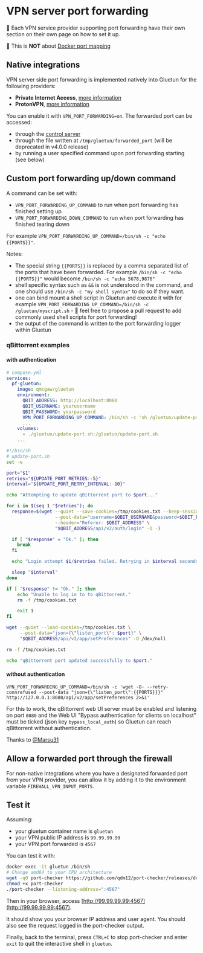 # VPN server port forwarding

💁 Each VPN service provider supporting port forwarding have their own section on their own page on how to set it up.

🔴 This is **NOT** about [Docker port mapping](../port-mapping.md)

## Native integrations

VPN server side port forwarding is implemented natively into Gluetun for the following providers:

- **Private Internet Access**, [more information](../providers/private-internet-access.md)
- **ProtonVPN**, [more information](../providers/protonvpn.md)

You can enable it with `VPN_PORT_FORWARDING=on`.
The forwarded port can be accessed:

- through the [control server](control-server.md#openvpn-and-wireguard)
- through the file written at `/tmp/gluetun/forwarded_port` (will be deprecated in v4.0.0 release)
- by running a user specified command upon port forwarding starting (see below)

## Custom port forwarding up/down command

A command can be set with:

- `VPN_PORT_FORWARDING_UP_COMMAND` to run when port forwarding has finished setting up
- `VPN_PORT_FORWARDING_DOWN_COMMAND` to run when port forwarding has finished tearing down

For example `VPN_PORT_FORWARDING_UP_COMMAND=/bin/sh -c "echo {{PORTS}}"`.

Notes:

- The special string `{{PORTS}}` is replaced by a comma separated list of the ports that have been forwarded. For example `/bin/sh -c "echo {{PORTS}}"` would become `/bin/sh -c "echo 5678,9876"`
- shell specific syntax such as `&&` is not understood in the command, and one should use `/bin/sh -c "my shell syntax"` to do so if they want.
- one can bind mount a shell script in Gluetun and execute it with for example `VPN_PORT_FORWARDING_UP_COMMAND=/bin/sh -c /gluetun/myscript.sh` - 💁  feel free to propose a pull request to add commonly used shell scripts for port forwarding!
- the output of the command is written to the port forwarding logger within Gluetun

### qBittorrent examples

#### with authentication
```yaml
# compose.yml
services:
  pf-gluetun:
    image: qmcgaw/gluetun
    environment:
      QBIT_ADDRESS: http://localhost:8080
      QBIT_USERNAME: yourusername
      QBIT_PASSWORD: yourpassword
      VPN_PORT_FORWARDING_UP_COMMAND: /bin/sh -c 'sh /gluetun/update-port.sh "{{PORTS}}"'
      ...
    volumes:
      - ./gluetun/update-port.sh:/gluetun/update-port.sh
    ...
```
```sh
#!/bin/sh
# update-port.sh
set -e

port="$1"
retries="${UPDATE_PORT_RETRIES:-5}"
interval="${UPDATE_PORT_RETRY_INTERVAL:-10}"

echo "Attempting to update qBittorrent port to $port..."

for i in $(seq 1 "$retries"); do
  response=$(wget --quiet --save-cookies=/tmp/cookies.txt --keep-session-cookies \
                  --post-data="username=$QBIT_USERNAME&password=$QBIT_PASSWORD" \
                  --header="Referer: $QBIT_ADDRESS" \
                  "$QBIT_ADDRESS/api/v2/auth/login" -O -)

  if [ "$response" = "Ok." ]; then
    break
  fi

  echo "Login attempt $i/$retries failed. Retrying in $interval seconds..."

  sleep "$interval"
done

if [ "$response" != "Ok." ]; then
    echo "Unable to log in to to qBittorrent."
    rm -f /tmp/cookies.txt

    exit 1
fi

wget --quiet --load-cookies=/tmp/cookies.txt \
     --post-data="json={\"listen_port\": $port}" \
     "$QBIT_ADDRESS/api/v2/app/setPreferences" -O /dev/null

rm -f /tmp/cookies.txt

echo "qBittorrent port updated successfully to $port."
```

#### without authentication

`VPN_PORT_FORWARDING_UP_COMMAND=/bin/sh -c 'wget -O- --retry-connrefused --post-data "json={\"listen_port\":{{PORTS}}}" http://127.0.0.1:8080/api/v2/app/setPreferences 2>&1'`

For this to work, the qBittorrent web UI server must be enabled and listening on port `8080` and the Web UI "Bypass authentication for clients on localhost" must be ticked (json key `bypass_local_auth`) so Gluetun can reach qBittorrent without authentication.

Thanks to [@Marsu31](https://github.com/Marsu31)

## Allow a forwarded port through the firewall

For non-native integrations where you have a designated forwarded port from your VPN provider, you can allow it by adding it to the environment variable `FIREWALL_VPN_INPUT_PORTS`.

## Test it

Assuming:

- your gluetun container name is `gluetun`
- your VPN public IP address is `99.99.99.99`
- your VPN port forwarded is `4567`

You can test it with:

```sh
docker exec -it gluetun /bin/sh
# Change amd64 to your CPU architecture
wget -qO port-checker https://github.com/qdm12/port-checker/releases/download/v0.4.0/port-checker_0.4.0_linux_amd64
chmod +x port-checker
./port-checker --listening-address=":4567"
```

Then in your browser, access [http://99.99.99.99:4567](http://99.99.99.99:4567).

It should show you your browser IP address and user agent.
You should also see the request logged in the port-checker output.

Finally, back to the terminal, press `CTRL+C` to stop port-checker and enter `exit` to quit the interactive shell in `gluetun`.
